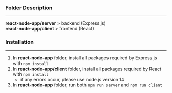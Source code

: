 ### Folder Description
---
**react-node-app/server** > backend (Express.js)\
**react-node-app/client** > frontend (React)  

### Installation
---
1. In **react-node-app** folder,  install all packages required by Express.js with `npm install`
2. In **react-node-app/client** folder,  install all packages required by React with `npm install`
	- if any errors occur, please use node.js version 14
3. In **react-node-app** folder,  run both `npm run server` and `npm run client`